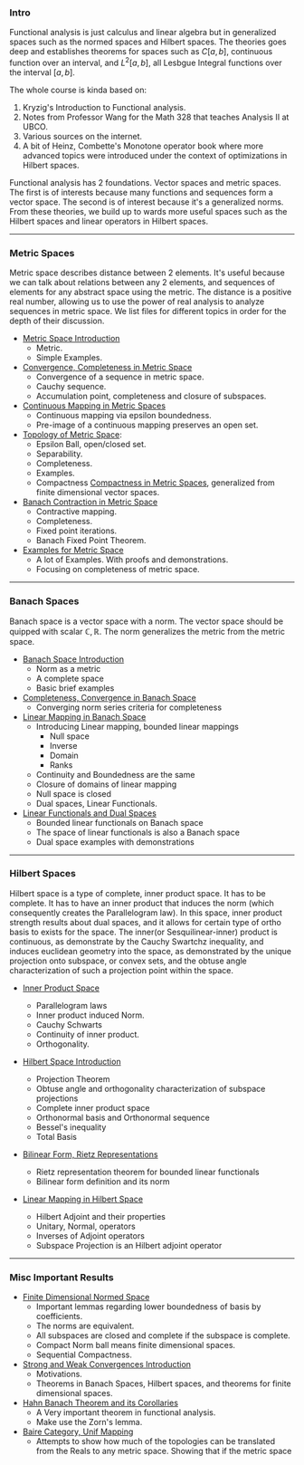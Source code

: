 ### **Intro**

Functional analysis is just calculus and linear algebra but in generalized spaces such as the normed spaces and Hilbert spaces. The theories goes deep and establishes theorems for spaces such as $C[a, b]$, continuous function over an interval, and $L^2[a, b]$, all Lesbgue Integral functions over the interval $[a, b]$.

The whole course is kinda based on: 
1. Kryzig's Introduction to Functional analysis. 
2. Notes from Professor Wang for the Math 328 that teaches Analysis II at UBCO. 
3. Various sources on the internet. 
4. A bit of Heinz, Combette's Monotone operator book where more advanced topics were introduced under the context of optimizations in Hilbert spaces. 

Functional analysis has 2 foundations. Vector spaces and metric spaces. The first is of interests because many functions and sequences form a vector space. The second is of interest because it's a generalized norms. From these theories, we build up to wards more useful spaces such as the Hilbert spaces and linear operators in Hilbert spaces. 

---
### **Metric Spaces** 

Metric space describes distance between 2 elements. It's useful because we can talk about relations between any 2 elements, and sequences of elements for any abstract space using the metric. The distance is a positive real number, allowing us to use the power of real analysis to analyze sequences in metric space. We list files for different topics in order for the depth of their discussion. 

- [Metric Space Introduction](Functional%20Spaces/Metric%20Space%20Introduction.md)
	- Metric. 
	- Simple Examples. 
- [Convergence, Completeness in Metric Space](Functional%20Spaces/Convergence,%20Completeness%20in%20Metric%20Space.md)
	- Convergence of a sequence in metric space. 
	- Cauchy sequence. 
	- Accumulation point, completeness and closure of subspaces. 
- [Continuous Mapping in Metric Spaces](Functional%20Spaces/Continuous%20Mapping%20in%20Metric%20Spaces.md)
	- Continuous mapping via epsilon boundedness. 
	- Pre-image of a continuous mapping preserves an open set. 
- [Topology of Metric Space](Functional%20Spaces/Topology%20of%20Metric%20Space.md): 
	- Epsilon Ball, open/closed set. 
	- Separability. 
	- Completeness. 
	- Examples. 
	- Compactness [Compactness in Metric Spaces](Functional%20Spaces/Compactness%20in%20Metric%20Spaces.md), generalized from finite dimensional vector spaces. 
- [Banach Contraction in Metric Space](Functional%20Spaces/Banach%20Contraction%20in%20Metric%20Space.md)
	- Contractive mapping. 
	- Completeness. 
	- Fixed point iterations. 
	- Banach Fixed Point Theorem. 
- [Examples for Metric Space](Functional%20Spaces/Examples%20for%20Metric%20Space.md)
	- A lot of Examples. With proofs and demonstrations. 
	- Focusing on completeness of metric space. 

---
### **Banach Spaces**

Banach space is a vector space with a norm. The vector space should be quipped with scalar $\mathbb C, \mathbb R$. The norm generalizes the metric from the metric space. 

- [Banach Space Introduction](Functional%20Spaces/Banach%20Space%20Introduction.md)
	- Norm as a metric
	- A complete space
	- Basic brief examples 
- [Completeness, Convergence in Banach Space](Functional%20Spaces/Completeness,%20Convergence%20in%20Banach%20Space.md)
	- Converging norm series criteria for completeness
- [Linear Mapping in Banach Space](Linear%20Mapping%20in%20Banach%20Space.md)
	- Introducing Linear mapping, bounded linear mappings
		- Null space
		- Inverse 
		- Domain
		- Ranks
	- Continuity and Boundedness are the same
	- Closure of domains of linear mapping
	- Null space is closed 
	- Dual spaces, Linear Functionals. 
- [Linear Functionals and Dual Spaces](Linear%20Functionals%20and%20Dual%20Spaces.md)
	- Bounded linear functionals on Banach space
	- The space of linear functionals is also a Banach space
	- Dual space examples with demonstrations

---
### **Hilbert Spaces**

Hilbert space is a type of complete, inner product space. It has to be complete. It has to have an inner product that induces the norm (which consequently creates the Parallelogram law). In this space, inner product strength results about dual spaces, and it allows for certain type of ortho basis to exists for the space. The inner(or Sesquilinear-inner) product is continuous, as demonstrate by the Cauchy Swartchz inequality, and induces euclidean geometry into the space, as demonstrated by the unique projection onto subspace, or convex sets, and the obtuse angle characterization of such a projection point within the space. 

- [Inner Product Space](Functional%20Spaces/Inner%20Product%20Space.md)
	- Parallelogram laws 
	- Inner product induced Norm. 
	- Cauchy Schwarts
	- Continuity of inner product. 
	- Orthogonality. 

- [Hilbert Space Introduction](Functional%20Spaces/Hilbert%20Space%20Introduction.md)
	- Projection Theorem
	- Obtuse angle and orthogonality characterization of subspace projections
	- Complete inner product space
	- Orthonormal basis and Orthonormal sequence
	- Bessel's inequality
	- Total Basis
- [Bilinear Form, Rietz Representations](Bilinear%20Form,%20Rietz%20Representations.md)
	- Rietz representation theorem for bounded linear functionals
	- Bilinear form definition and its norm
- [Linear Mapping in Hilbert Space](Linear%20Mapping%20in%20Hilbert%20Space.md)
	- Hilbert Adjoint and their properties
	- Unitary, Normal, operators
	- Inverses of Adjoint operators
	- Subspace Projection is an Hilbert adjoint operator 

---
### **Misc Important Results**
- [Finite Dimensional Normed Space](Functional%20Spaces/Finite%20Dimensional%20Normed%20Space.md)
	- Important lemmas regarding lower boundedness of basis by coefficients. 
	- The norms are equivalent.
	- All subspaces are closed and complete if the subspace is complete.  
	- Compact Norm ball means finite dimensional spaces. 
	- Sequential Compactness.
- [Strong and Weak Convergences Introduction](Strong%20and%20Weak%20Convergences%20Introduction.md)
	- Motivations. 
	- Theorems in Banach Spaces, Hilbert spaces, and theorems for finite dimensional spaces. 
- [Hahn Banach Theorem and its Corollaries](Hahn%20Banach%20Theorem%20and%20its%20Corollaries.md)
	- A Very important theorem in functional analysis. 
	- Make use the Zorn's lemma. 
- [Baire Category, Unif Mapping](Baire%20Category,%20Unif%20Mapping.md)
	- Attempts to show how much of the topologies can be translated from the Reals to any metric space. Showing that if the metric space 
